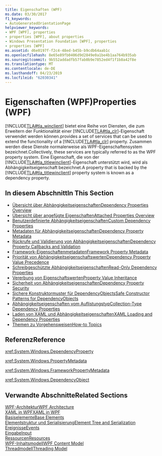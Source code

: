 ```yaml
---
title: Eigenschaften (WPF)
ms.date: 03/30/2017
f1_keywords:
- AutoGeneratedOrientationPage
helpviewer_keywords:
- WPF [WPF], properties
- properties [WPF], about properties
- Windows Presentation Foundation [WPF], properties
- properties [WPF]
ms.assetid: d6e0197f-f2c4-48ed-b45b-b9cdb64aab1c
ms.openlocfilehash: 8e65e89fb0406d9d2849e0a1be4b1aa764b935ab
ms.sourcegitcommit: 9b552addadfb57fab0b9e7852ed4f1f1b8a42f8e
ms.translationtype: MT
ms.contentlocale: de-DE
ms.lasthandoff: 04/23/2019
ms.locfileid: "62030341"
---
```

# <a name="properties-wpf"></a><span data-ttu-id="3cb45-102">Eigenschaften (WPF)</span><span class="sxs-lookup"><span data-stu-id="3cb45-102">Properties (WPF)</span></span>
[!INCLUDE[TLA#tla_winclient](../../../../includes/tlasharptla-winclient-md.md)] <span data-ttu-id="3cb45-103">bietet eine Reihe von Diensten, die zum Erweitern der Funktionalität einer [!INCLUDE[TLA#tla_clr](../../../../includes/tlasharptla-clr-md.md)]-Eigenschaft verwendet werden können.</span><span class="sxs-lookup"><span data-stu-id="3cb45-103">provides a set of services that can be used to extend the functionality of a [!INCLUDE[TLA#tla_clr](../../../../includes/tlasharptla-clr-md.md)] property.</span></span> <span data-ttu-id="3cb45-104">Zusammen werden diese Dienste normalerweise als WPF-Eigenschaftensystem bezeichnet.</span><span class="sxs-lookup"><span data-stu-id="3cb45-104">Collectively, these services are typically referred to as the WPF property system.</span></span> <span data-ttu-id="3cb45-105">Eine Eigenschaft, die von der [!INCLUDE[TLA#tla_titlewinclient](../../../../includes/tlasharptla-titlewinclient-md.md)]-Eigenschaft unterstützt wird, wird als Abhängigkeitseigenschaft bezeichnet.</span><span class="sxs-lookup"><span data-stu-id="3cb45-105">A property that is backed by the [!INCLUDE[TLA#tla_titlewinclient](../../../../includes/tlasharptla-titlewinclient-md.md)] property system is known as a dependency property.</span></span>  
  
## <a name="in-this-section"></a><span data-ttu-id="3cb45-106">In diesem Abschnitt</span><span class="sxs-lookup"><span data-stu-id="3cb45-106">In This Section</span></span>  
- [<span data-ttu-id="3cb45-107">Übersicht über Abhängigkeitseigenschaften</span><span class="sxs-lookup"><span data-stu-id="3cb45-107">Dependency Properties Overview</span></span>](dependency-properties-overview.md)
- [<span data-ttu-id="3cb45-108">Übersicht über angefügte Eigenschaften</span><span class="sxs-lookup"><span data-stu-id="3cb45-108">Attached Properties Overview</span></span>](attached-properties-overview.md)
- [<span data-ttu-id="3cb45-109">Benutzerdefinierte Abhängigkeitseigenschaften</span><span class="sxs-lookup"><span data-stu-id="3cb45-109">Custom Dependency Properties</span></span>](custom-dependency-properties.md)
- [<span data-ttu-id="3cb45-110">Metadaten für Abhängigkeitseigenschaften</span><span class="sxs-lookup"><span data-stu-id="3cb45-110">Dependency Property Metadata</span></span>](dependency-property-metadata.md)
- [<span data-ttu-id="3cb45-111">Rückrufe und Validierung von Abhängigkeitseigenschaften</span><span class="sxs-lookup"><span data-stu-id="3cb45-111">Dependency Property Callbacks and Validation</span></span>](dependency-property-callbacks-and-validation.md)
- [<span data-ttu-id="3cb45-112">Framework-Eigenschaftenmetadaten</span><span class="sxs-lookup"><span data-stu-id="3cb45-112">Framework Property Metadata</span></span>](framework-property-metadata.md)
- [<span data-ttu-id="3cb45-113">Priorität von Abhängigkeitseigenschaftswerten</span><span class="sxs-lookup"><span data-stu-id="3cb45-113">Dependency Property Value Precedence</span></span>](dependency-property-value-precedence.md)
- [<span data-ttu-id="3cb45-114">Schreibgeschützte Abhängigkeitseigenschaften</span><span class="sxs-lookup"><span data-stu-id="3cb45-114">Read-Only Dependency Properties</span></span>](read-only-dependency-properties.md)
- [<span data-ttu-id="3cb45-115">Vererbung von Eigenschaftswerten</span><span class="sxs-lookup"><span data-stu-id="3cb45-115">Property Value Inheritance</span></span>](property-value-inheritance.md)
- [<span data-ttu-id="3cb45-116">Sicherheit von Abhängigkeitseigenschaften</span><span class="sxs-lookup"><span data-stu-id="3cb45-116">Dependency Property Security</span></span>](dependency-property-security.md)
- [<span data-ttu-id="3cb45-117">Sichere Konstruktormuster für DependencyObjects</span><span class="sxs-lookup"><span data-stu-id="3cb45-117">Safe Constructor Patterns for DependencyObjects</span></span>](safe-constructor-patterns-for-dependencyobjects.md)
- [<span data-ttu-id="3cb45-118">Abhängigkeitseigenschaften vom Auflistungstyp</span><span class="sxs-lookup"><span data-stu-id="3cb45-118">Collection-Type Dependency Properties</span></span>](collection-type-dependency-properties.md)
- [<span data-ttu-id="3cb45-119">Laden von XAML und Abhängigkeitseigenschaften</span><span class="sxs-lookup"><span data-stu-id="3cb45-119">XAML Loading and Dependency Properties</span></span>](xaml-loading-and-dependency-properties.md)
- [<span data-ttu-id="3cb45-120">Themen zu Vorgehensweisen</span><span class="sxs-lookup"><span data-stu-id="3cb45-120">How-to Topics</span></span>](properties-how-to-topics.md)
  
## <a name="reference"></a><span data-ttu-id="3cb45-121">Referenz</span><span class="sxs-lookup"><span data-stu-id="3cb45-121">Reference</span></span>  
 <xref:System.Windows.DependencyProperty>  
  
 <xref:System.Windows.PropertyMetadata>  
  
 <xref:System.Windows.FrameworkPropertyMetadata>  
  
 <xref:System.Windows.DependencyObject>  
  
## <a name="related-sections"></a><span data-ttu-id="3cb45-122">Verwandte Abschnitte</span><span class="sxs-lookup"><span data-stu-id="3cb45-122">Related Sections</span></span>  
 [<span data-ttu-id="3cb45-123">WPF-Architektur</span><span class="sxs-lookup"><span data-stu-id="3cb45-123">WPF Architecture</span></span>](wpf-architecture.md)  
  [<span data-ttu-id="3cb45-124">XAML in WPF</span><span class="sxs-lookup"><span data-stu-id="3cb45-124">XAML in WPF</span></span>](xaml-in-wpf.md)  
  [<span data-ttu-id="3cb45-125">Basiselemente</span><span class="sxs-lookup"><span data-stu-id="3cb45-125">Base Elements</span></span>](base-elements.md)  
  [<span data-ttu-id="3cb45-126">Elementstruktur und Serialisierung</span><span class="sxs-lookup"><span data-stu-id="3cb45-126">Element Tree and Serialization</span></span>](element-tree-and-serialization.md)  
  [<span data-ttu-id="3cb45-127">Ereignisse</span><span class="sxs-lookup"><span data-stu-id="3cb45-127">Events</span></span>](events-wpf.md)  
  [<span data-ttu-id="3cb45-128">Eingabe</span><span class="sxs-lookup"><span data-stu-id="3cb45-128">Input</span></span>](input-wpf.md)  
  [<span data-ttu-id="3cb45-129">Ressourcen</span><span class="sxs-lookup"><span data-stu-id="3cb45-129">Resources</span></span>](resources-wpf.md)  
  [<span data-ttu-id="3cb45-130">WPF-Inhaltsmodell</span><span class="sxs-lookup"><span data-stu-id="3cb45-130">WPF Content Model</span></span>](../controls/wpf-content-model.md)  
  [<span data-ttu-id="3cb45-131">Threadmodell</span><span class="sxs-lookup"><span data-stu-id="3cb45-131">Threading Model</span></span>](threading-model.md)
